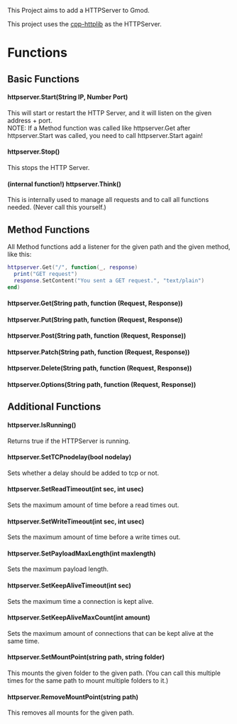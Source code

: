 This Project aims to add a HTTPServer to Gmod.

This project uses the [cpp-httplib](https://github.com/yhirose/cpp-httplib) as the HTTPServer.
# Functions
## Basic Functions
#### httpserver.Start(String IP, Number Port)
This will start or restart the HTTP Server, and it will listen on the given address + port.  
NOTE: If a Method function was called like httpserver.Get after httpserver.Start was called, you need to call httpserver.Start again!
#### httpserver.Stop()
This stops the HTTP Server.
#### (internal function!) httpserver.Think()
This is internally used to manage all requests and to call all functions needed. (Never call this yourself.)

## Method Functions
All Method functions add a listener for the given path and the given method, like this:
```lua
httpserver.Get("/", function(_, response) 
  print("GET request") 
  response.SetContent("You sent a GET request.", "text/plain")
end)
```
#### httpserver.Get(String path, function (Request, Response))
#### httpserver.Put(String path, function (Request, Response))
#### httpserver.Post(String path, function (Request, Response))
#### httpserver.Patch(String path, function (Request, Response))
#### httpserver.Delete(String path, function (Request, Response))
#### httpserver.Options(String path, function (Request, Response))

## Additional Functions
#### httpserver.IsRunning()
Returns true if the HTTPServer is running.
#### httpserver.SetTCPnodelay(bool nodelay)
Sets whether a delay should be added to tcp or not.
#### httpserver.SetReadTimeout(int sec, int usec)
Sets the maximum amount of time before a read times out.
#### httpserver.SetWriteTimeout(int sec, int usec)
Sets the maximum amount of time before a write times out.
#### httpserver.SetPayloadMaxLength(int maxlength)
Sets the maximum payload length.
#### httpserver.SetKeepAliveTimeout(int sec)
Sets the maximum time a connection is kept alive.
#### httpserver.SetKeepAliveMaxCount(int amount)
Sets the maximum amount of connections that can be kept alive at the same time.
#### httpserver.SetMountPoint(string path, string folder)
This mounts the given folder to the given path.
(You can call this multiple times for the same path to mount multiple folders to it.)
#### httpserver.RemoveMountPoint(string path)
This removes all mounts for the given path.